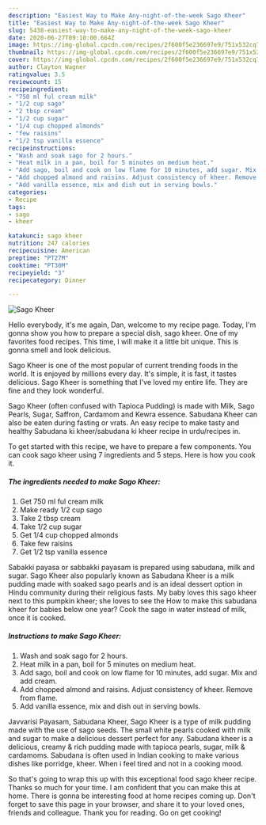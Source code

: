 ```yaml
---
description: "Easiest Way to Make Any-night-of-the-week Sago Kheer"
title: "Easiest Way to Make Any-night-of-the-week Sago Kheer"
slug: 5438-easiest-way-to-make-any-night-of-the-week-sago-kheer
date: 2020-06-27T09:10:00.664Z
image: https://img-global.cpcdn.com/recipes/2f600f5e236697e9/751x532cq70/sago-kheer-recipe-main-photo.jpg
thumbnail: https://img-global.cpcdn.com/recipes/2f600f5e236697e9/751x532cq70/sago-kheer-recipe-main-photo.jpg
cover: https://img-global.cpcdn.com/recipes/2f600f5e236697e9/751x532cq70/sago-kheer-recipe-main-photo.jpg
author: Clayton Wagner
ratingvalue: 3.5
reviewcount: 15
recipeingredient:
- "750 ml ful cream milk"
- "1/2 cup sago"
- "2 tbsp cream"
- "1/2 cup sugar"
- "1/4 cup chopped almonds"
- "few raisins"
- "1/2 tsp vanilla essence"
recipeinstructions:
- "Wash and soak sago for 2 hours."
- "Heat milk in a pan, boil for 5 minutes on medium heat."
- "Add sago, boil and cook on low flame for 10 minutes, add sugar. Mix and add cream."
- "Add chopped almond and raisins. Adjust consistency of kheer. Remove from flame."
- "Add vanilla essence, mix and dish out in serving bowls."
categories:
- Recipe
tags:
- sago
- kheer

katakunci: sago kheer 
nutrition: 247 calories
recipecuisine: American
preptime: "PT27M"
cooktime: "PT30M"
recipeyield: "3"
recipecategory: Dinner

---
```



![Sago Kheer](https://img-global.cpcdn.com/recipes/2f600f5e236697e9/751x532cq70/sago-kheer-recipe-main-photo.jpg)

Hello everybody, it's me again, Dan, welcome to my recipe page. Today, I'm gonna show you how to prepare a special dish, sago kheer. One of my favorites food recipes. This time, I will make it a little bit unique. This is gonna smell and look delicious.

Sago Kheer is one of the most popular of current trending foods in the world. It is enjoyed by millions every day. It's simple, it is fast, it tastes delicious. Sago Kheer is something that I've loved my entire life. They are fine and they look wonderful.

Sago Kheer (often confused with Tapioca Pudding) is made with Milk, Sago Pearls, Sugar, Saffron, Cardamom and Kewra essence. Sabudana Kheer can also be eaten during fasting or vrats. An easy recipe to make tasty and healthy Sabudana ki kheer/sabudana ki kheer recipe in urdu/recipes in.


To get started with this recipe, we have to prepare a few components. You can cook sago kheer using 7 ingredients and 5 steps. Here is how you cook it.

<!--inarticleads1-->

##### The ingredients needed to make Sago Kheer:

1. Get 750 ml ful cream milk
1. Make ready 1/2 cup sago
1. Take 2 tbsp cream
1. Take 1/2 cup sugar
1. Get 1/4 cup chopped almonds
1. Take few raisins
1. Get 1/2 tsp vanilla essence


Sabakki payasa or sabbakki payasam is prepared using sabudana, milk and sugar. Sago Kheer also popularly known as Sabudana Kheer is a milk pudding made with soaked sago pearls and is an ideal dessert option in Hindu community during their religious fasts. My baby loves this sago kheer next to this pumpkin kheer; she loves to see the How to make this sabudana kheer for babies below one year? Cook the sago in water instead of milk, once it is cooked. 

<!--inarticleads2-->

##### Instructions to make Sago Kheer:

1. Wash and soak sago for 2 hours.
1. Heat milk in a pan, boil for 5 minutes on medium heat.
1. Add sago, boil and cook on low flame for 10 minutes, add sugar. Mix and add cream.
1. Add chopped almond and raisins. Adjust consistency of kheer. Remove from flame.
1. Add vanilla essence, mix and dish out in serving bowls.


Javvarisi Payasam, Sabudana Kheer, Sago Kheer is a type of milk pudding made with the use of sago seeds. The small white pearls cooked with milk and sugar to make a delicious dessert perfect for any. Sabudana kheer is a delicious, creamy &amp; rich pudding made with tapioca pearls, sugar, milk &amp; cardamoms. Sabudana is often used in Indian cooking to make various dishes like porridge, kheer. When i feel tired and not in a cooking mood. 

So that's going to wrap this up with this exceptional food sago kheer recipe. Thanks so much for your time. I am confident that you can make this at home. There is gonna be interesting food at home recipes coming up. Don't forget to save this page in your browser, and share it to your loved ones, friends and colleague. Thank you for reading. Go on get cooking!
